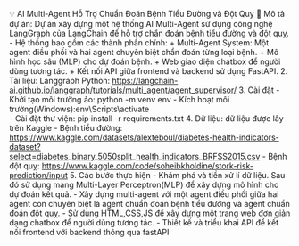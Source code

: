 💡 AI Multi-Agent Hỗ Trợ Chuẩn Đoán Bệnh Tiểu Đường và Đột Quỵ</n>
📝 Mô tả dự án: Dự án xây dựng một hệ thống AI Multi-Agent sử dụng công nghệ LangGraph của LangChain để hỗ trợ chẩn đoán bệnh tiểu đường và đột quỵ.
    - Hệ thống bao gồm các thành phần chính:
        + Multi-Agent System: Một agent điều phối và hai agent chuyên biệt chẩn đoán từng loại bệnh.
        + Mô hình học sâu (MLP) cho dự đoán bệnh.
        + Web giao diện chatbox để người dùng tương tác.
        + Kết nối API giữa frontend và backend sử dụng FastAPI.
2. Tài liệu: Langgraph Python: https://langchain-ai.github.io/langgraph/tutorials/multi_agent/agent_supervisor/
3. Cài đặt
    - Khởi tạo môi trường ảo: python -m venv env
    - Kích hoạt môi trường(Windows):env\Scripts\activate    
    - Cài đặt thư viện: pip install -r requirements.txt
4. Dữ liệu: dữ liệu được lấy trên Kaggle
    - Bệnh tiểu đường: https://www.kaggle.com/datasets/alexteboul/diabetes-health-indicators-dataset?select=diabetes_binary_5050split_health_indicators_BRFSS2015.csv
    - Bệnh đột quỵ: https://www.kaggle.com/code/soheibkholdine/stork-risk-prediction/input
5.  Các bước thực hiện
    - Khám phá và tiền xử lí dữ liệu. Sau đó sử dụng  mạng Multi-Layer Perceptron(MLP) để xây dựng mô hình cho dự đoán kết quả.
    - Xây dựng multi-agent với một agent điều phối giữa hai agent con chuyên biệt là agent chuẩn đoán bệnh tiểu đường và agent chuẩn đoán đột quỵ.
    - Sử dụng HTML,CSS,JS để xây dựng một trang web đơn giản dạng chatbox để người dùng tương tác.
    - Thiết kế và triểu khai API để kết nối frontend với backend thông qua fastAPI
